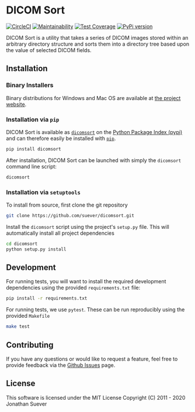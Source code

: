 # DICOM Sort

[![CircleCI](https://circleci.com/gh/suever/dicomsort.svg?style=svg)](https://circleci.com/gh/suever/dicomsort)
[![Maintainability](https://api.codeclimate.com/v1/badges/9814e4a5f1881ec25922/maintainability)](https://codeclimate.com/github/suever/dicomsort/maintainability)
[![Test Coverage](https://api.codeclimate.com/v1/badges/9814e4a5f1881ec25922/test_coverage)](https://codeclimate.com/github/suever/dicomsort/test_coverage)
[![PyPi version](https://pypip.in/v/dicomsort/badge.png)](https://pypi.org/project/dicomsort/)

DICOM Sort is a utility that takes a series of DICOM images stored within an
arbitrary directory structure and sorts them into a directory tree based upon
the value of selected DICOM fields.

## Installation

### Binary Installers

Binary distributions for Windows and Mac OS are available at [the project
website](https://dicomsort.com).

### Installation via `pip`

DICOM Sort is available as [`dicomsort`](https://pypi.org/project/dicomsort/) on
the [Python Package Index (pypi)](https://pypi.org) and can therefore easily be
installed with [`pip`](https://pypi.org/project/pip/).

```bash
pip install dicomsort
```

After installation, DICOM Sort can be launched with simply the `dicomsort` command line script:

```bash
dicomsort
```

### Installation via `setuptools`

To install from source, first clone the git repository

```bash
git clone https://github.com/suever/dicomsort.git
```

Install the `dicomsort` script using the project's `setup.py` file. This will automatically install all project dependencies

```bash
cd dicomsort
python setup.py install
```

## Development

For running tests, you will want to install the required development dependencies using the provided `requirements.txt` file:

```bash
pip install -r requirements.txt
```

For running tests, we use `pytest`. These can be run reproducibly using the provided `Makefile`

```bash
make test
```

## Contributing
If you have any questions or would like to request a feature, feel free to 
provide feedback via the [Github Issues](https://github.com/suever/dicomsort/issues) page.

## License
This software is licensed under the MIT License
Copyright (C) 2011 - 2020  Jonathan Suever

